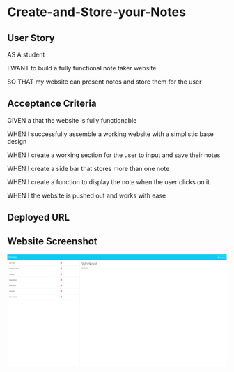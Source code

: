 # Create-and-Store-your-Notes

## User Story

AS A student

I WANT to build a fully functional note taker website

SO THAT my website can present notes and store them for the user

## Acceptance Criteria

GIVEN a that the website is fully functionable

WHEN I successfully assemble a working website with a simplistic base design

WHEN I create a working section for the user to input and save their notes

WHEN I create a side bar that stores more than one note

WHEN I create a function to display the note when the user clicks on it

WHEN I the website is pushed out and works with ease

## Deployed URL

## Website Screenshot

![Note taker website screenshot](<Screenshot (1177).png>)
